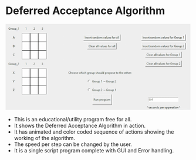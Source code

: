 # Deferred Acceptance Algorithm

![Alt Text](deferred-acceptance-algorithm-demo.gif)

- This is an educational/utility program free for all.
- It shows the Deferred Acceptance Algorithm in action.
- It has animated and color coded sequence of actions showing the working of the algorithm.
- The speed per step can be changed by the user.
- It is a single script program complete with GUI and Error handling.
